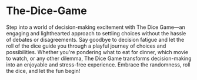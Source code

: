 # The-Dice-Game

Step into a world of decision-making excitement with The Dice Game—an engaging and lighthearted approach to settling choices without the hassle of debates or disagreements. Say goodbye to decision fatigue and let the roll of the dice guide you through a playful journey of choices and possibilities. Whether you're pondering what to eat for dinner, which movie to watch, or any other dilemma, The Dice Game transforms decision-making into an enjoyable and stress-free experience. Embrace the randomness, roll the dice, and let the fun begin!